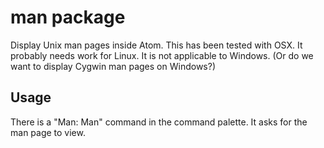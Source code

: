 # man package

Display Unix man pages inside Atom.  This has been tested with OSX.  It probably
needs work for Linux.  It is not applicable to Windows.  (Or do we want to
display Cygwin man pages on Windows?)

## Usage

There is a "Man: Man" command in the command palette.  It asks for the man page
to view.
